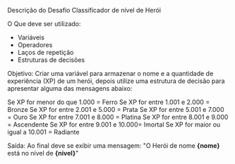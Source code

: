 Descrição do Desafio Classificador de nível de Herói

O Que deve ser utilizado:
- Variáveis
- Operadores
- Laços de repetição
- Estruturas de decisões

Objetivo:
Criar uma variável para armazenar o nome e a quantidade de experiência (XP) de um herói, depois utilize uma estrutura de decisão para apresentar alguma das mensagens abaixo:

Se XP for menor do que 1.000 = Ferro
Se XP for entre 1.001 e 2.000 = Bronze
Se XP for entre 2.001 e 5.000 = Prata
Se XP for entre 5.001 e 7.000 = Ouro
Se XP for entre 7.001 e 8.000 = Platina
Se XP for entre 8.001 e 9.000 = Ascendente
Se XP for entre 9.001 e 10.000= Imortal
Se XP for maior ou igual a 10.001 = Radiante

Saída:
Ao final deve se exibir uma mensagem:
"O Herói de nome **{nome}** está no nível de **{nivel}**"
